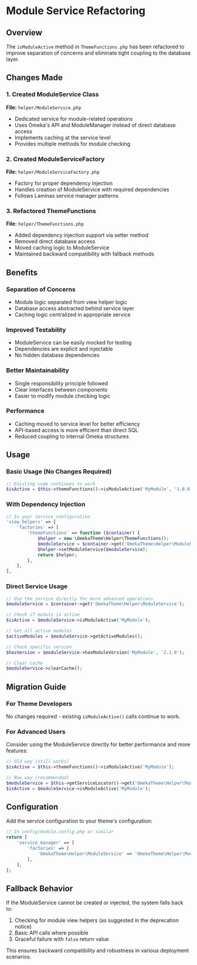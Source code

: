 # Module Service Refactoring

## Overview

The `isModuleActive` method in `ThemeFunctions.php` has been refactored to improve separation of concerns and eliminate tight coupling to the database layer.

## Changes Made

### 1. Created ModuleService Class

**File:** `helper/ModuleService.php`

- Dedicated service for module-related operations
- Uses Omeka's API and ModuleManager instead of direct database access
- Implements caching at the service level
- Provides multiple methods for module checking

### 2. Created ModuleServiceFactory

**File:** `helper/ModuleServiceFactory.php`

- Factory for proper dependency injection
- Handles creation of ModuleService with required dependencies
- Follows Laminas service manager patterns

### 3. Refactored ThemeFunctions

**File:** `helper/ThemeFunctions.php`

- Added dependency injection support via setter method
- Removed direct database access
- Moved caching logic to ModuleService
- Maintained backward compatibility with fallback methods

## Benefits

### Separation of Concerns
- Module logic separated from view helper logic
- Database access abstracted behind service layer
- Caching logic centralized in appropriate service

### Improved Testability
- ModuleService can be easily mocked for testing
- Dependencies are explicit and injectable
- No hidden database dependencies

### Better Maintainability
- Single responsibility principle followed
- Clear interfaces between components
- Easier to modify module checking logic

### Performance
- Caching moved to service level for better efficiency
- API-based access is more efficient than direct SQL
- Reduced coupling to internal Omeka structures

## Usage

### Basic Usage (No Changes Required)
```php
// Existing code continues to work
$isActive = $this->themeFunctions()->isModuleActive('MyModule', '1.0.0');
```

### With Dependency Injection
```php
// In your service configuration
'view_helpers' => [
    'factories' => [
        'themeFunctions' => function ($container) {
            $helper = new \OmekaTheme\Helper\ThemeFunctions();
            $moduleService = $container->get('OmekaTheme\Helper\ModuleService');
            $helper->setModuleService($moduleService);
            return $helper;
        },
    ],
],
```

### Direct Service Usage
```php
// Use the service directly for more advanced operations
$moduleService = $container->get('OmekaTheme\Helper\ModuleService');

// Check if module is active
$isActive = $moduleService->isModuleActive('MyModule');

// Get all active modules
$activeModules = $moduleService->getActiveModules();

// Check specific version
$hasVersion = $moduleService->hasModuleVersion('MyModule', '2.1.0');

// Clear cache
$moduleService->clearCache();
```

## Migration Guide

### For Theme Developers
No changes required - existing `isModuleActive()` calls continue to work.

### For Advanced Users
Consider using the ModuleService directly for better performance and more features:

```php
// Old way (still works)
$isActive = $this->themeFunctions()->isModuleActive('MyModule');

// New way (recommended)
$moduleService = $this->getServiceLocator()->get('OmekaTheme\Helper\ModuleService');
$isActive = $moduleService->isModuleActive('MyModule');
```

## Configuration

Add the service configuration to your theme's configuration:

```php
// In config/module.config.php or similar
return [
    'service_manager' => [
        'factories' => [
            'OmekaTheme\Helper\ModuleService' => 'OmekaTheme\Helper\ModuleServiceFactory',
        ],
    ],
];
```

## Fallback Behavior

If the ModuleService cannot be created or injected, the system falls back to:
1. Checking for module view helpers (as suggested in the deprecation notice)
2. Basic API calls where possible
3. Graceful failure with `false` return value

This ensures backward compatibility and robustness in various deployment scenarios.
